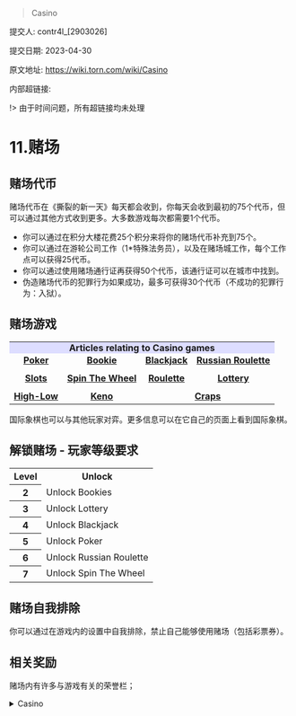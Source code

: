 >  Casino

提交人: contr4l_[2903026]

提交日期: 2023-04-30

原文地址: https://wiki.torn.com/wiki/Casino

内部超链接:

!> 由于时间问题，所有超链接均未处理

# 11.赌场

## 赌场代币

赌场代币在《撕裂的新一天》每天都会收到，你每天会收到最初的75个代币，但可以通过其他方式收到更多。大多数游戏每次都需要1个代币。

- 你可以通过在积分大楼花费25个积分来将你的赌场代币补充到75个。
- 你可以通过在游轮公司工作（1*特殊法务员），以及在赌场城工作，每个工作点可以获得25代币。
- 你可以通过使用赌场通行证再获得50个代币，该通行证可以在城市中找到。
- 伪造赌场代币的犯罪行为如果成功，最多可获得30个代币（不成功的犯罪行为：入狱）。

## 赌场游戏

<table class="wikitable table table-striped table table-striped" style="text-align:center;font-weight:bold;">
    <tbody>
        <tr>
            <td colspan="4" style="background-color:#DDDDFF;padding:0">Articles relating to <a
                    class="mw-selflink selflink">Casino</a> games
            </td>
        </tr>
        <tr>
            <td><a href="/wiki/Poker" title="Poker">Poker</a></td>
            <td><a href="/wiki/Bookie" title="Bookie">Bookie</a></td>
            <td><a href="/wiki/Blackjack" title="Blackjack">Blackjack</a></td>
            <td><a href="/wiki/Russian_Roulette" title="Russian Roulette">Russian Roulette</a>
            </td>
        </tr>
        <tr>
            <td colspan="4">
            </td>
        </tr>
        <tr>
            <td><a href="/wiki/Slots" title="Slots">Slots</a></td>
            <td><a href="/wiki/Spin_The_Wheel" title="Spin The Wheel">Spin The Wheel</a></td>
            <td><a href="/wiki/Roulette" title="Roulette">Roulette</a></td>
            <td><a href="/wiki/Lottery" title="Lottery">Lottery</a>
            </td>
        </tr>
        <tr>
            <td colspan="4">
            </td>
        </tr>
        <tr>
            <td><a href="/wiki/High-Low" title="High-Low">High-Low</a></td>
            <td><a href="/wiki/Keno" title="Keno">Keno</a>
            </td>
            <td colspan="2"><a href="/wiki/Craps" title="Craps">Craps</a>
            </td>
        </tr>
    </tbody>
</table>

国际象棋也可以与其他玩家对弈。更多信息可以在它自己的页面上看到国际象棋。

## 解锁赌场 - 玩家等级要求

<table class="wikitable table table-striped table table-striped">
    <tbody>
        <tr>
            <th>Level
            </th>
            <th>Unlock
            </th>
        </tr>
        <tr>
            <th>2
            </th>
            <td>Unlock Bookies
            </td>
        </tr>
        <tr>
            <th>3
            </th>
            <td>Unlock Lottery
            </td>
        </tr>
        <tr>
            <th>4
            </th>
            <td>Unlock Blackjack
            </td>
        </tr>
        <tr>
            <th>5
            </th>
            <td>Unlock Poker
            </td>
        </tr>
        <tr>
            <th>6
            </th>
            <td>Unlock Russian Roulette
            </td>
        </tr>
        <tr>
            <th>7
            </th>
            <td>Unlock Spin The Wheel
            </td>
        </tr>
    </tbody>
</table>

## 赌场自我排除

你可以通过在游戏内的设置中自我排除，禁止自己能够使用赌场（包括彩票券）。

## 相关奖励

赌场内有许多与游戏有关的荣誉栏；

<details>

<summary>Casino</summary>

<table class="wikitable table table-striped table table-striped mw-collapsible-content sortable"
    style="max-width: 100;">
    <tbody>
        <tr>
            <th style="width:25%">Honor Bar Image
            </th>
            <th style="width:22%">Name
            </th>
            <th style="width:33%">Requirements
            </th>
        </tr>
        <tr>
            <td data-sort-value="Lucky Break"><img src="https://awardimages.torn.com/494694037.png"
                    alt="494694037.png" /></td>
            <td>Lucky Break</td>
            <td>Win the daily, weekly or monthly Lottery jackpot
            </td>
        </tr>
        <tr>
            <td data-sort-value="Jackpot"><img src="https://awardimages.torn.com/689389128.png" alt="689389128.png" />
            </td>
            <td>Jackpot</td>
            <td>Win the Slot Machine jackpot
            </td>
        </tr>
        <tr>
            <td data-sort-value="Poker King"><img src="https://awardimages.torn.com/446331026.png"
                    alt="446331026.png" /></td>
            <td>Poker King</td>
            <td>Reach a Poker score of 10 million
            </td>
        </tr>
        <tr>
            <td data-sort-value="Spinner"><img src="https://awardimages.torn.com/739646998.png" alt="739646998.png" />
            </td>
            <td>Spinner</td>
            <td>Do 1,000 spins of the Roulette wheel
            </td>
        </tr>
        <tr>
            <td data-sort-value="Highs And Lows"><img src="https://awardimages.torn.com/156400756.png"
                    alt="156400756.png" /></td>
            <td>Highs And Lows</td>
            <td>Achieve a win streak of 25 in High-Low
            </td>
        </tr>
        <tr>
            <td data-sort-value="One In Six"><img src="https://awardimages.torn.com/796833908.png"
                    alt="796833908.png" /></td>
            <td>One In Six</td>
            <td>Win 50 games of Foot Russian Roulette
            </td>
        </tr>
        <tr>
            <td data-sort-value="Daddy&#39;s New Shoes"><img src="https://awardimages.torn.com/216607095.png"
                    alt="216607095.png" /></td>
            <td>Daddy's New Shoes</td>
            <td>Win $100,000,000 in a single game of Russian Roulette
            </td>
        </tr>
        <tr>
            <td data-sort-value="Foot Soldier"><img src="https://awardimages.torn.com/887151154.png"
                    alt="887151154.png" /></td>
            <td>Foot Soldier</td>
            <td>Beat 10 unique opponents in Russian Roulette
            </td>
        </tr>
        <tr>
            <td data-sort-value="Twenty-One"><img src="https://awardimages.torn.com/929197424.png"
                    alt="929197424.png" /></td>
            <td>Twenty-One</td>
            <td>Win a Natural, Six Card Charlie, Double Down and Insurance on Blackjack
            </td>
        </tr>
        <tr>
            <td data-sort-value="Awesome"><img src="https://awardimages.torn.com/893742097.png" alt="893742097.png" />
            </td>
            <td>Awesome</td>
            <td>Win while spinning <a href="/wiki/Spin_The_Wheel" title="Spin The Wheel">the Wheel of Awesome</a>
            </td>
        </tr>
        <tr>
            <td data-sort-value="Mediocre"><img src="https://awardimages.torn.com/703700900.png" alt="703700900.png" />
            </td>
            <td>Mediocre</td>
            <td>Win while spinning <a href="/wiki/Spin_The_Wheel" title="Spin The Wheel">the Wheel of Mediocrity</a>
            </td>
        </tr>
        <tr>
            <td data-sort-value="Lame"><img src="https://awardimages.torn.com/733603085.png" alt="733603085.png" /></td>
            <td>Lame</td>
            <td>Win while spinning <a href="/wiki/Spin_The_Wheel" title="Spin The Wheel">the Wheel of Lame</a>
            </td>
        </tr>
    </tbody>
</table>


</details>
